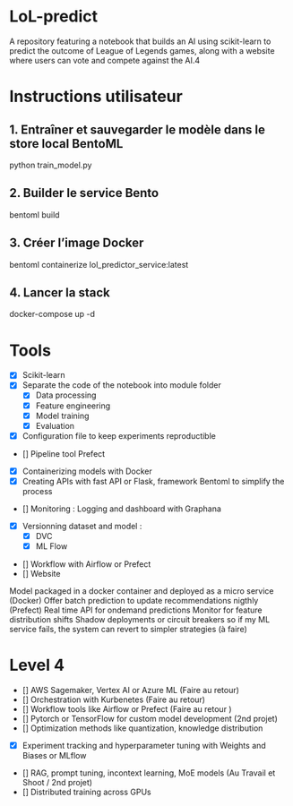 # LoL-predict
A repository featuring a notebook that builds an AI using scikit-learn to predict the outcome of League of Legends games, along with a website where users can vote and compete against the AI.4

# Instructions utilisateur

## 1. Entraîner et sauvegarder le modèle dans le store local BentoML
python train_model.py

## 2. Builder le service Bento
bentoml build

## 3. Créer l’image Docker
bentoml containerize lol_predictor_service:latest

## 4. Lancer la stack
docker-compose up -d

# Tools
- [x] Scikit-learn
- [X] Separate the code of the notebook into module folder
    - [X] Data processing
    - [X] Feature engineering
    - [X] Model training
    - [X] Evaluation
- [X] Configuration file to keep experiments reproductible
- [] Pipeline tool Prefect
- [X] Containerizing models with Docker
- [X] Creating APIs with fast API or Flask, framework Bentoml to simplify the process
- [] Monitoring : Logging and dashboard with Graphana 
- [X] Versionning dataset and model :
    - [X] DVC 
    - [X] ML Flow
- [] Workflow with Airflow or Prefect
- [] Website


Model packaged in a docker container and deployed as a micro service (Docker)
Offer batch prediction to update recommendations nigthly (Prefect)
Real time API for ondemand predictions
Monitor for feature distribution shifts
Shadow deployments or circuit breakers so if my ML service fails, the system can revert to simpler strategies (à faire)

# Level 4 
- [] AWS Sagemaker, Vertex AI or Azure ML (Faire au retour)
- [] Orchestration with Kurbenetes (Faire au retour)
- [] Workflow tools like Airflow or Prefect (Faire au retour )
- [] Pytorch or TensorFlow for custom model development (2nd projet)
- [] Optimization methods like quantization, knowledge distribution
- [X] Experiment tracking and hyperparameter tuning with Weights and Biases or MLflow
- [] RAG, prompt tuning, incontext learning, MoE models (Au Travail et Shoot / 2nd projet)
- [] Distributed training across GPUs
